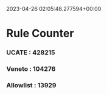 2023-04-26 02:05:48.277594+00:00
# Rule Counter 
 ### UCATE : 428215

 ### Veneto : 104276

 ### Allowlist : 13929